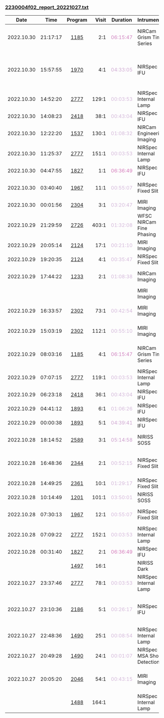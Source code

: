 

### <a href="https://www.stsci.edu/files/live/sites/www/files/home/jwst/science-execution/observing-schedules/_documents/2230004f02_report_20221027.txt" > 2230004f02_report_20221027.txt </a>

|  Date  |  Time   | Program | Visit | Duration | Intrument | Target | Keywords | 
| :----: | :-----: | :-----: | ----: | :------: | :-------- | :----- | :------- |
| 2022.10.30 | 21:17:17  | <a href="https://www.stsci.edu/jwst-program-info/program/?program=1185"> 1185 </a> |   2:1  |  <span style="color:#d085c0;"> 06:15:47 </span>  | NIRCam Grism Time Series              | WASP-80                                      |  Exoplanet Systems,  K dwarfs,  K stars           |
| 2022.10.30 | 15:57:55  | <a href="https://www.stsci.edu/jwst-program-info/program/?program=1970"> 1970 </a> |   4:1  |  <span style="color:#cfaad2;"> 04:33:05 </span>  | NIRSpec IFU              | 4C19.71                                      |  Active galactic nuclei,  Active galaxies,  High-redshift galaxies, ... |
| 2022.10.30 | 14:52:20  | <a href="https://www.stsci.edu/jwst-program-info/program/?program=2777"> 2777 </a> | 129:1  |  <span style="color:#d4b9da;"> 00:03:53 </span>  | NIRSpec Internal Lamp                 |                                              |                                                   |
| 2022.10.30 | 14:08:23  | <a href="https://www.stsci.edu/jwst-program-info/program/?program=2418"> 2418 </a> |  38:1  |  <span style="color:#d4b9da;"> 00:43:04 </span>  | NIRSpec IFU              | 2002KY14                                     |  Asteroid                                         |
| 2022.10.30 | 12:22:20  | <a href="https://www.stsci.edu/jwst-program-info/program/?program=1537"> 1537 </a> | 130:1  |  <span style="color:#d4b9da;"> 01:08:32 </span>  | NIRCam Engineering Imaging            | G191-B2B                                     |  White dwarfs                                     |
| 2022.10.30 | 11:25:37  | <a href="https://www.stsci.edu/jwst-program-info/program/?program=2777"> 2777 </a> | 151:1  |  <span style="color:#d4b9da;"> 00:03:53 </span>  | NIRSpec Internal Lamp                 |                                              |                                                   |
| 2022.10.30 | 04:47:55  | <a href="https://www.stsci.edu/jwst-program-info/program/?program=1827"> 1827 </a> |   1:1  |  <span style="color:#d47cbb;"> 06:36:49 </span>  | NIRSpec IFU              | LACES94460                                   |  Lyman-alpha galaxies                             |
| 2022.10.30 | 03:40:40  | <a href="https://www.stsci.edu/jwst-program-info/program/?program=1967"> 1967 </a> |  11:1  |  <span style="color:#d4b9da;"> 00:55:07 </span>  | NIRSpec Fixed Slit       | J2236+0032                                   |  High-redshift galaxies,  Quasars                 |
| 2022.10.30 | 00:01:56  | <a href="https://www.stsci.edu/jwst-program-info/program/?program=2304"> 2304 </a> |   3:1  |  <span style="color:#d4b9da;"> 03:20:47 </span>  | MIRI Imaging                          | TRAPPIST-1                                   |  M dwarfs,  M stars                               |
| 2022.10.29 | 21:29:59  | <a href="https://www.stsci.edu/jwst-program-info/program/?program=2726"> 2726 </a> | 403:1  |  <span style="color:#d4b9da;"> 01:32:08 </span>  | WFSC NIRCam Fine Phasing              | 2MASS-22564332-0331371                       |  Focus test                                       |
| 2022.10.29 | 20:05:14  | <a href="https://www.stsci.edu/jwst-program-info/program/?program=2124"> 2124 </a> |  17:1  |  <span style="color:#d4b9da;"> 00:21:10 </span>  | MIRI Imaging                          | J082507.37+280548.2                          |  Brown dwarfs                                     |
| 2022.10.29 | 19:20:35  | <a href="https://www.stsci.edu/jwst-program-info/program/?program=2124"> 2124 </a> |   4:1  |  <span style="color:#d4b9da;"> 00:35:47 </span>  | NIRSpec Fixed Slit       | J082507.37+280548.2                          |  Brown dwarfs                                     |
| 2022.10.29 | 17:44:22  | <a href="https://www.stsci.edu/jwst-program-info/program/?program=1233"> 1233 </a> |   2:1  |  <span style="color:#d4b9da;"> 01:08:38 </span>  | NIRCam Imaging                        | I-ZW-18-NIRCAM                               |  Dwarf irregular galaxies                         |
|  |  |  |   |  |  MIRI Imaging                          | Coordinated Parallel  |   |
| 2022.10.29 | 16:33:57  | <a href="https://www.stsci.edu/jwst-program-info/program/?program=2302"> 2302 </a> |  73:1  |  <span style="color:#d4b9da;"> 00:42:54 </span>  | MIRI Imaging                          | WISEJ0825+28                                 |  Brown dwarfs,  Y dwarfs                          |
| 2022.10.29 | 15:03:19  | <a href="https://www.stsci.edu/jwst-program-info/program/?program=2302"> 2302 </a> | 112:1  |  <span style="color:#d4b9da;"> 00:55:10 </span>  | MIRI Imaging                          | WISEJ1206+84                                 |  Brown dwarfs,  Y dwarfs                          |
| 2022.10.29 | 08:03:16  | <a href="https://www.stsci.edu/jwst-program-info/program/?program=1185"> 1185 </a> |   4:1  |  <span style="color:#d085c0;"> 06:15:47 </span>  | NIRCam Grism Time Series              | WASP-80                                      |  Exoplanet Systems,  K dwarfs,  K stars           |
| 2022.10.29 | 07:07:15  | <a href="https://www.stsci.edu/jwst-program-info/program/?program=2777"> 2777 </a> | 119:1  |  <span style="color:#d4b9da;"> 00:03:53 </span>  | NIRSpec Internal Lamp                 |                                              |                                                   |
| 2022.10.29 | 06:23:18  | <a href="https://www.stsci.edu/jwst-program-info/program/?program=2418"> 2418 </a> |  36:1  |  <span style="color:#d4b9da;"> 00:43:04 </span>  | NIRSpec IFU              | 2008NW4                                      |  Asteroid                                         |
| 2022.10.29 | 04:41:12  | <a href="https://www.stsci.edu/jwst-program-info/program/?program=1893"> 1893 </a> |   6:1  |  <span style="color:#d4b9da;"> 01:06:26 </span>  | NIRSpec IFU              | A2744-YD4-BACKGROUND                         |  High-redshift galaxies                           |
| 2022.10.29 | 00:00:38  | <a href="https://www.stsci.edu/jwst-program-info/program/?program=1893"> 1893 </a> |   5:1  |  <span style="color:#cfa7d1;"> 04:39:41 </span>  | NIRSpec IFU              | A2744-YD4                                    |  High-redshift galaxies                           |
| 2022.10.28 | 18:14:52  | <a href="https://www.stsci.edu/jwst-program-info/program/?program=2589"> 2589 </a> |   3:1  |  <span style="color:#cb9ccb;"> 05:14:58 </span>  | NIRISS SOSS  | TRAPPIST-1                                   |  Exoplanet Systems,  M dwarfs                     |
| 2022.10.28 | 16:48:36  | <a href="https://www.stsci.edu/jwst-program-info/program/?program=2344"> 2344 </a> |   2:1  |  <span style="color:#d4b9da;"> 00:52:15 </span>  | NIRSpec Fixed Slit       | GRB-080804, GRB080804-TA                     |  Emission line galaxies,  High-redshift galaxies  |
| 2022.10.28 | 14:49:25  | <a href="https://www.stsci.edu/jwst-program-info/program/?program=2361"> 2361 </a> |  10:1  |  <span style="color:#d4b9da;"> 01:29:17 </span>  | NIRSpec Fixed Slit       | 1372HAREMARI                                 |  Asteroid                                         |
| 2022.10.28 | 10:14:49  | <a href="https://www.stsci.edu/jwst-program-info/program/?program=1201"> 1201 </a> | 101:1  |  <span style="color:#d4b8d9;"> 03:50:01 </span>  | NIRISS SOSS  | TRAPPIST-1                                   |  Exoplanets                                       |
| 2022.10.28 | 07:30:13  | <a href="https://www.stsci.edu/jwst-program-info/program/?program=1967"> 1967 </a> |  12:1  |  <span style="color:#d4b9da;"> 00:55:07 </span>  | NIRSpec Fixed Slit       | J2255+0251                                   |  High-redshift galaxies,  Quasars                 |
| 2022.10.28 | 07:09:22  | <a href="https://www.stsci.edu/jwst-program-info/program/?program=2777"> 2777 </a> | 152:1  |  <span style="color:#d4b9da;"> 00:03:53 </span>  | NIRSpec Internal Lamp                 |                                              |                                                   |
| 2022.10.28 | 00:31:40  | <a href="https://www.stsci.edu/jwst-program-info/program/?program=1827"> 1827 </a> |   2:1  |  <span style="color:#d47cbb;"> 06:36:49 </span>  | NIRSpec IFU              | LACES104037                                  |  Lyman-alpha galaxies                             |
|  |  | <a href="https://www.stsci.edu/jwst-program-info/program/?program=1497"> 1497 </a> |  16:1  |  |  NIRISS Dark                           | Internal Calibration  |   |
| 2022.10.27 | 23:37:46  | <a href="https://www.stsci.edu/jwst-program-info/program/?program=2777"> 2777 </a> |  78:1  |  <span style="color:#d4b9da;"> 00:03:53 </span>  | NIRSpec Internal Lamp                 |                                              |                                                   |
| 2022.10.27 | 23:10:36  | <a href="https://www.stsci.edu/jwst-program-info/program/?program=2186"> 2186 </a> |   5:1  |  <span style="color:#d4b9da;"> 00:26:17 </span>  | NIRSpec IFU              | IRAS-04074-2801                              |  Starburst galaxies,  Ultraluminous infrared galaxies |
| 2022.10.27 | 22:48:36  | <a href="https://www.stsci.edu/jwst-program-info/program/?program=1490"> 1490 </a> |  25:1  |  <span style="color:#d4b9da;"> 00:08:54 </span>  | NIRSpec Internal Lamp                 |                                              |                                                   |
| 2022.10.27 | 20:49:28  | <a href="https://www.stsci.edu/jwst-program-info/program/?program=1490"> 1490 </a> |  24:1  |  <span style="color:#d4b9da;"> 00:01:07 </span>  | NIRSpec MSA Short Detection           |                                              |                                                   |
| 2022.10.27 | 20:05:20  | <a href="https://www.stsci.edu/jwst-program-info/program/?program=2046"> 2046 </a> |  54:1  |  <span style="color:#d4b9da;"> 00:43:15 </span>  | MIRI Imaging                          | DESJ0405-3308-COPY                           |  Active galactic nuclei,  Quasars                 |
|  |  | <a href="https://www.stsci.edu/jwst-program-info/program/?program=1488"> 1488 </a> | 164:1  |  |  NIRSpec Internal Lamp                 | Internal Calibration  |   |
